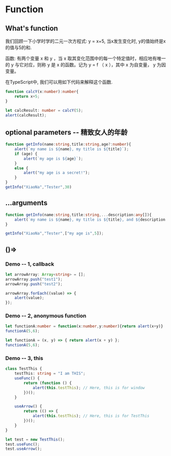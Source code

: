 # Function

## What's function

我们回顾一下小学时学的二元一次方程式: y = x+5, 当x发生变化时, y的值始终是x的值与5的和.

函数: 有两个变量 x 和 y ，当 x 取其变化范围中的每一个特定值时，相应地有唯一的 y 与它对应，则称 y 是 x 的函数。记为 y = f （ x ），其中 x 为自变量， y 为因变量。

在TypeScript中, 我们可以用如下代码来解释这个函数.

```TYPESCRIPT
function calcY(x:number):number{
    return x+5;
}

let calcResult: number = calcY(5);
alert(calcResult);

```

## optional parameters -- 精致女人的年龄

```TYPESCRIPT
function getInfo(name:string,title:string,age?:number){
    alert(`my name is ${name}, my title is ${title}`);
    if (age) {
        alert(`my age is ${age}`);
    }
    else {
        alert("my age is a secret!");
    }
}
getInfo("XiaoNa","Tester",30)
```

## ...arguments

```TYPESCRIPT
function getInfo(name:string,title:string,...description:any[]){
    alert(`my name is ${name}, my title is ${title}, and ${description.join(",")}`)
}

getInfo("XiaoNa","Tester",["my age is",5]);
```

## ()=>

### Demo -- 1, callback

```TYPESCRIPT
let arrowArray: Array<string> = [];
arrowArray.push("test1");
arrowArray.push("test2");

arrowArray.forEach((value) => {
    alert(value);
});
```

### Demo -- 2, anonymous function

```TYPESCRIPT
let functionA:number = function(x:number,y:number){return alert(x+y)}
functionA(5,6);
```

```TYPESCRIPT
let functionA = (x, y) => { return alert(x + y) };
functionA(5,6);
```

### Demo -- 3, this

```TYPESCRIPT
class TestThis {
    testThis: string = "I am THIS";
    useFunc() {
        return (function () {
            alert(this.testThis); // Here, this is for window
        })();
    }

    useArrow() {
        return (() => {
            alert(this.testThis); // Here, this is for TestThis
        })();
    }
}

let test = new TestThis();
test.useFunc();
test.useArrow();
```